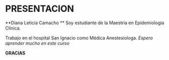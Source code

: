 # PRESENTACION

**Diana Leticia Camacho **
Soy estudiante de la Maestria en Epidemiologia Clínica.

Trabajo en el hospital San Ignacio como Médica Anestesiologa.
_Espero aprender mucho en este curso_

**GRACIAS**
